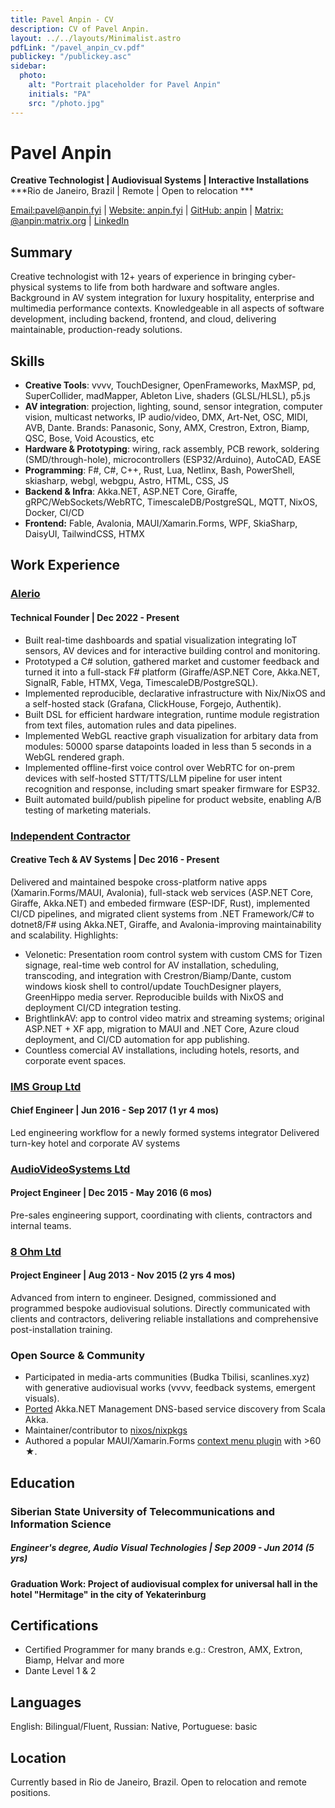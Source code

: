 ```yaml
---
title: Pavel Anpin - CV
description: CV of Pavel Anpin.
layout: ../../layouts/Minimalist.astro
pdfLink: "/pavel_anpin_cv.pdf"
publickey: "/publickey.asc"
sidebar:
  photo:
    alt: "Portrait placeholder for Pavel Anpin"
    initials: "PA"
    src: "/photo.jpg"
---
```


# Pavel Anpin
**Creative Technologist | Audiovisual Systems | Interactive Installations**
***Rio de Janeiro, Brazil | Remote | Open to relocation ***

[Email:pavel@anpin.fyi](mailto:pavel@anpin.fyi) | [Website: anpin.fyi](https://anpin.fyi) | [GitHub: anpin](https://github.com/anpin) | [Matrix: @anpin:matrix.org](https://matrix.to/#/@anpin:matrix.org) | [LinkedIn](https://www.linkedin.com/in/pavel-anpin/)

## Summary
Creative technologist with 12+ years of experience in bringing cyber-physical systems to life from both hardware and software angles. Background in AV system integration for luxury hospitality, enterprise and multimedia performance contexts. Knowledgeable in all aspects of software development, including backend, frontend, and cloud, delivering maintainable, production-ready solutions.

## Skills
- **Creative Tools**: vvvv, TouchDesigner, OpenFrameworks, MaxMSP, pd, SuperCollider, madMapper, Ableton Live, shaders (GLSL/HLSL), p5.js
- **AV integration**:  projection, lighting, sound, sensor integration, computer vision, multicast networks, IP audio/video, DMX, Art-Net, OSC, MIDI, AVB, Dante. Brands: Panasonic, Sony, AMX, Crestron, Extron, Biamp, QSC, Bose, Void Acoustics, etc
- **Hardware & Prototyping**: wiring, rack assembly, PCB rework, soldering (SMD/through-hole), microcontrollers (ESP32/Arduino), AutoCAD, EASE
- **Programming**: F#, C#, C++, Rust, Lua, Netlinx, Bash, PowerShell, skiasharp, webgl, webgpu, Astro, HTML, CSS, JS
- **Backend & Infra**: Akka.NET, ASP.NET Core, Giraffe, gRPC/WebSockets/WebRTC, TimescaleDB/PostgreSQL, MQTT, NixOS, Docker, CI/CD
- **Frontend:** Fable, Avalonia, MAUI/Xamarin.Forms, WPF, SkiaSharp, DaisyUI, TailwindCSS, HTMX


## Work Experience

### [Alerio](https://alerio.net/?ref=anpin.fyi)
#### Technical Founder | Dec 2022 - Present
- Built real-time dashboards and spatial visualization integrating IoT sensors, AV devices and for interactive building control and monitoring.
- Prototyped a C# solution, gathered market and customer feedback and turned it into a full-stack F# platform (Giraffe/ASP.NET Core, Akka.NET, SignalR, Fable, HTMX, Vega, TimescaleDB/PostgreSQL).
- Implemented reproducible, declarative infrastructure with Nix/NixOS and a self-hosted stack (Grafana, ClickHouse, Forgejo, Authentik).
- Built DSL for efficient hardware integration, runtime module registration from text files, automation rules and data pipelines.
- Implemented WebGL reactive graph visualization for arbitary data from modules: 50000 sparse datapoints loaded in less than 5 seconds in a WebGL rendered graph. 
- Implemented offline-first voice control over WebRTC for on-prem devices with self-hosted STT/TTS/LLM pipeline for user intent recognition and response, including smart speaker firmware for ESP32.
- Built automated build/publish pipeline for product website, enabling A/B testing of marketing materials.

### [Independent Contractor](https://anpin.fyi)
#### Creative Tech & AV Systems | Dec 2016 - Present
Delivered and maintained bespoke cross-platform native apps (Xamarin.Forms/MAUI, Avalonia), full-stack web services (ASP.NET Core, Giraffe, Akka.NET) and embeded firmware (ESP-IDF, Rust), implemented CI/CD pipelines, and migrated client systems from .NET Framework/C# to dotnet8/F# using Akka.NET, Giraffe, and Avalonia-improving maintainability and scalability. Highlights:
- Velonetic: Presentation room control system with custom CMS for Tizen signage, real-time web control for AV installation, scheduling, transcoding, and integration with Crestron/Biamp/Dante, custom windows kiosk shell to control/update TouchDesigner players, GreenHippo media server. Reproducible builds with NixOS and deployment CI/CD integration testing.
- BrightlinkAV: app to control video matrix and streaming systems; original ASP.NET + XF app, migration to MAUI and .NET Core, Azure cloud deployment, and CI/CD automation for app publishing.
- Countless comercial AV installations, including hotels, resorts, and corporate event spaces.

### [IMS Group Ltd](https://www.facebook.com/imsgroup.pro/) 
#### Chief Engineer | Jun 2016 - Sep 2017 (1 yr 4 mos)
Led engineering workflow for a newly formed systems integrator Delivered turn-key hotel and corporate AV systems

### [AudioVideoSystems Ltd](https://audioprofi.ru/) 
#### Project Engineer | Dec 2015 - May 2016 (6 mos)
Pre-sales engineering support, coordinating with clients, contractors and internal teams. 

### [8 Ohm Ltd](https://8ohm.ru/) 
#### Project Engineer | Aug 2013 - Nov 2015 (2 yrs 4 mos)
Advanced from intern to engineer. Designed, commissioned and programmed bespoke audiovisual solutions. Directly communicated with clients and contractors, delivering reliable installations and comprehensive post-installation training.

### Open Source & Community
- Participated in media-arts communities (Budka Tbilisi, scanlines.xyz) with generative audiovisual works (vvvv, feedback systems, emergent visuals).
-  [Ported](https://github.com/akkadotnet/Akka.Management/pull/3365) Akka.NET Management DNS-based service discovery from Scala Akka.
- Maintainer/contributor to [nixos/nixpkgs](https://github.com/NixOS/nixpkgs/pulls?q=author%3Aanpin)
- Authored a popular MAUI/Xamarin.Forms [context menu plugin](https://github.com/anpin/ContextMenuContainer) with >60 **★**.

## Education

### Siberian State University of Telecommunications and Information Science
##### Engineer's degree, Audio Visual Technologies | Sep 2009 - Jun 2014 (5 yrs)
#### Graduation Work: Project of audiovisual complex for universal hall in the hotel "Hermitage" in the city of Yekaterinburg

## Certifications
- Certified Programmer for many brands e.g.: Crestron, AMX, Extron, Biamp, Helvar and more
- Dante Level 1 & 2

## Languages
English: Bilingual/Fluent, Russian: Native, Portuguese: basic

## Location 
Currently based in Rio de Janeiro, Brazil. Open to relocation and remote positions.